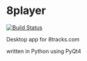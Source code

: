 8player
=======
[![Build Status](https://travis-ci.org/etataurov/8player.png?branch=master)](https://travis-ci.org/etataurov/8player)

Desktop app for 8tracks.com

written in Python using PyQt4
